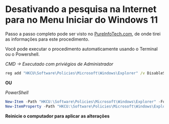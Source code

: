 # Desativando a pesquisa na Internet para no Menu Iniciar do Windows 11

Passo a passo completo pode ser visto no [PureInfoTech.com](https://pureinfotech.com/disable-search-web-results-windows-11/?utm_source=chatgpt.com), de onde tirei as informações para este procedimento.

Você pode executar o procedimento automaticamente usando o Terminal ou o Powershell.

*CMD -> Executado com priviégios de Administrador*
```bat
reg add "HKCU\Software\Policies\Microsoft\Windows\Explorer" /v DisableSearchBoxSuggestions /t REG_DWORD /d 1 /f
```

**OU**

*PowerShell*
```ps1
New-Item -Path "HKCU:\Software\Policies\Microsoft\Windows\Explorer" -Force
New-ItemProperty -Path "HKCU:\Software\Policies\Microsoft\Windows\Explorer" -Name "DisableSearchBoxSuggestions" -Value 1 -PropertyType DWORD -Force
```

**Reinicie o computador para aplicar as alterações**
